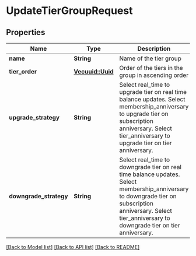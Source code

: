 # UpdateTierGroupRequest

## Properties

Name | Type | Description | Notes
------------ | ------------- | ------------- | -------------
**name** | **String** | Name of the tier group | 
**tier_order** | [**Vec<uuid::Uuid>**](uuid::Uuid.md) | Order of the tiers in the group in ascending order | 
**upgrade_strategy** | **String** | Select real_time to upgrade tier on real time balance updates. Select membership_anniversary to upgrade tier on subscription anniversary. Select tier_anniversary to upgrade tier on tier anniversary. | [default to RealTime]
**downgrade_strategy** | **String** | Select real_time to downgrade tier on real time balance updates. Select membership_anniversary to downgrade tier on subscription anniversary. Select tier_anniversary to downgrade tier on tier anniversary. | [default to RealTime]

[[Back to Model list]](../README.md#documentation-for-models) [[Back to API list]](../README.md#documentation-for-api-endpoints) [[Back to README]](../README.md)


